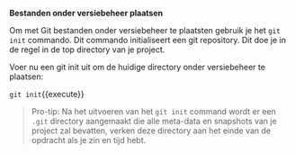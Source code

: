 **Bestanden onder versiebeheer plaatsen**

Om met Git bestanden onder versiebeheer te plaatsten gebruik je het `git init` commando. Dit commando initialiseert een git repository. Dit doe je in de regel in de top directory van je project. 

Voer nu een git init uit om de huidige directory onder versiebeheer te plaatsen:

```git init```{{execute}}

> Pro-tip: Na het uitvoeren van het `git init` command wordt er een `.git` directory aangemaakt die alle meta-data en snapshots van je project zal bevatten, verken deze directory aan het einde van de opdracht als je zin en tijd hebt.